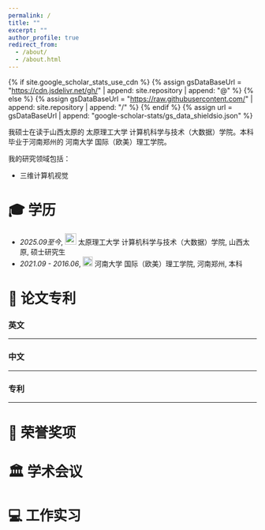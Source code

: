 ```yaml
---
permalink: /
title: ""
excerpt: ""
author_profile: true
redirect_from: 
  - /about/
  - /about.html
---
```


{% if site.google_scholar_stats_use_cdn %}
{% assign gsDataBaseUrl = "https://cdn.jsdelivr.net/gh/" | append: site.repository | append: "@" %}
{% else %}
{% assign gsDataBaseUrl = "https://raw.githubusercontent.com/" | append: site.repository | append: "/" %}
{% endif %}
{% assign url = gsDataBaseUrl | append: "google-scholar-stats/gs_data_shieldsio.json" %}

<span class='anchor' id='about-me'></span>

我硕士在读于山西太原的 太原理工大学 计算机科学与技术（大数据）学院。本科毕业于河南郑州的 河南大学 国际（欧美）理工学院。

我的研究领域包括：
- 三维计算机视觉
  


<span class='anchor' id='-xl'></span>

# 🎓 学历
- *2025.09至今*, <a href="https://www.tyut.edu.cn/"><img class="svg" src="/images/HUST_logo.svg" width="23pt"></a> 太原理工大学 计算机科学与技术（大数据）学院, 山西太原, 硕士研究生
- *2021.09 - 2016.06*, <a href="https://www.henu.edu.cn/"><img class="svg" src="/images/SCU_logo.svg" width="20pt"></a> 河南大学 国际（欧美）理工学院, 河南郑州, 本科

# 📝 论文专利

### 英文
---

### 中文
---

### 专利
---

# 🏅 荣誉奖项


# 🏛️ 学术会议


# 💻 工作实习
